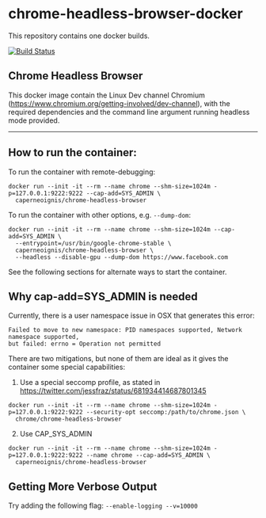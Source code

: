 # chrome-headless-browser-docker

This repository contains one docker builds.

[![Build Status](https://travis-ci.org/caperneoignis/chrome-headless-browser-docker.svg?branch=master)](https://travis-ci.org/caperneoignis/chrome-headless-browser-docker)

## Chrome Headless Browser

This docker image contain the Linux Dev channel Chromium (https://www.chromium.org/getting-involved/dev-channel), with the required dependencies and the command line argument running headless mode provided.

---

## How to run the container:

To run the container with remote-debugging:
```
docker run --init -it --rm --name chrome --shm-size=1024m -p=127.0.0.1:9222:9222 --cap-add=SYS_ADMIN \
  caperneoignis/chrome-headless-browser
```

To run the container with other options, e.g. `--dump-dom`:
```
docker run --init -it --rm --name chrome --shm-size=1024m --cap-add=SYS_ADMIN \
  --entrypoint=/usr/bin/google-chrome-stable \
  caperneoignis/chrome-headless-browser \
  --headless --disable-gpu --dump-dom https://www.facebook.com
```

See the following sections for alternate ways to start the container.

## Why cap-add=SYS_ADMIN is needed

Currently, there is a user namespace issue in OSX that generates this error:
```
Failed to move to new namespace: PID namespaces supported, Network namespace supported,
but failed: errno = Operation not permitted
```

There are two mitigations, but none of them are ideal as it gives the container some special capabilities:

1. Use a special seccomp profile, as stated in https://twitter.com/jessfraz/status/681934414687801345
```
docker run --init -it --rm --name chrome --shm-size=1024m -p=127.0.0.1:9222:9222 --security-opt seccomp:/path/to/chrome.json \
  chrome/chrome-headless-browser
```

2. Use CAP_SYS_ADMIN
```
docker run --init -it --rm --name chrome --shm-size=1024m -p=127.0.0.1:9222:9222 --name chrome --cap-add=SYS_ADMIN \
  caperneoignis/chrome-headless-browser
```

## Getting More Verbose Output

Try adding the following flag: `--enable-logging --v=10000`
